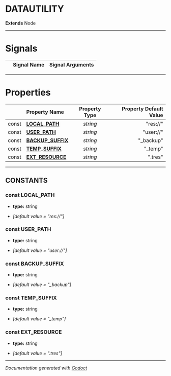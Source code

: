 # DATAUTILITY    
**Extends** Node
        




---
# Signals

| | Signal Name | Signal Arguments |
| --- | :--- | ---: |

---
# Properties
| | Property Name | Property Type | Property Default Value |
| --- | :--- | :---: | ---: |
| const | **[LOCAL_PATH](#const-local_path)** | *string* | "res://" |
| const | **[USER_PATH](#const-user_path)** | *string* | "user://" |
| const | **[BACKUP_SUFFIX](#const-backup_suffix)** | *string* | "_backup" |
| const | **[TEMP_SUFFIX](#const-temp_suffix)** | *string* | "_temp" |
| const | **[EXT_RESOURCE](#const-ext_resource)** | *string* | ".tres" |


---
## CONSTANTS
### const LOCAL_PATH
- **type:** string

- *[default value = "res://"]*
### const USER_PATH
- **type:** string

- *[default value = "user://"]*
### const BACKUP_SUFFIX
- **type:** string

- *[default value = "_backup"]*
### const TEMP_SUFFIX
- **type:** string

- *[default value = "_temp"]*
### const EXT_RESOURCE
- **type:** string

- *[default value = ".tres"]*



---
*Documentation generated with [Godoct](https://github.com/newwby/Godoct)*